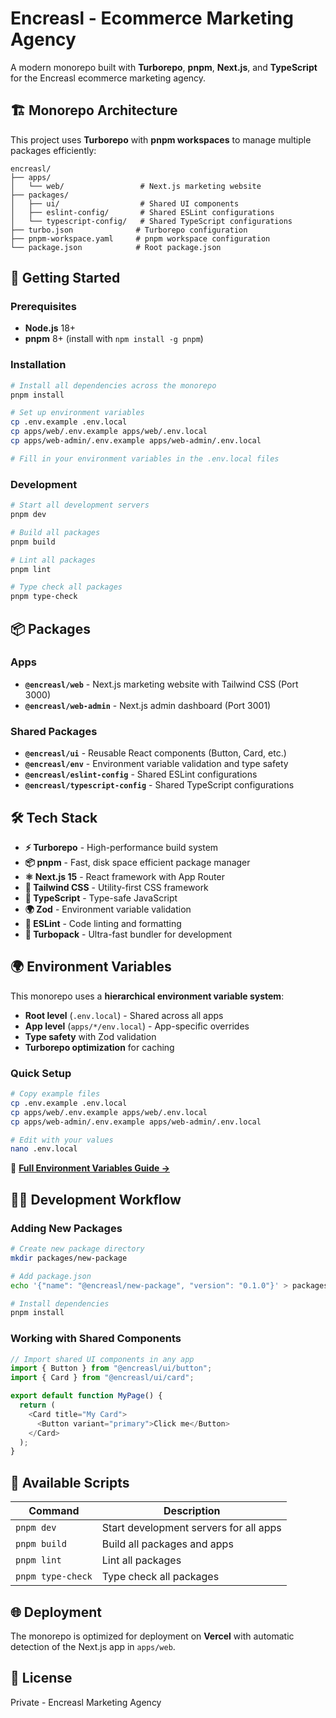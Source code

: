 # Encreasl - Ecommerce Marketing Agency

A modern monorepo built with **Turborepo**, **pnpm**, **Next.js**, and **TypeScript** for the Encreasl ecommerce marketing agency.

## 🏗️ **Monorepo Architecture**

This project uses **Turborepo** with **pnpm workspaces** to manage multiple packages efficiently:

```
encreasl/
├── apps/
│   └── web/                 # Next.js marketing website
├── packages/
│   ├── ui/                  # Shared UI components
│   ├── eslint-config/       # Shared ESLint configurations
│   └── typescript-config/   # Shared TypeScript configurations
├── turbo.json              # Turborepo configuration
├── pnpm-workspace.yaml     # pnpm workspace configuration
└── package.json            # Root package.json
```

## 🚀 **Getting Started**

### Prerequisites
- **Node.js** 18+
- **pnpm** 8+ (install with `npm install -g pnpm`)

### Installation
```bash
# Install all dependencies across the monorepo
pnpm install

# Set up environment variables
cp .env.example .env.local
cp apps/web/.env.example apps/web/.env.local
cp apps/web-admin/.env.example apps/web-admin/.env.local

# Fill in your environment variables in the .env.local files
```

### Development
```bash
# Start all development servers
pnpm dev

# Build all packages
pnpm build

# Lint all packages
pnpm lint

# Type check all packages
pnpm type-check
```

## 📦 **Packages**

### Apps
- **`@encreasl/web`** - Next.js marketing website with Tailwind CSS (Port 3000)
- **`@encreasl/web-admin`** - Next.js admin dashboard (Port 3001)

### Shared Packages
- **`@encreasl/ui`** - Reusable React components (Button, Card, etc.)
- **`@encreasl/env`** - Environment variable validation and type safety
- **`@encreasl/eslint-config`** - Shared ESLint configurations
- **`@encreasl/typescript-config`** - Shared TypeScript configurations

## 🛠️ **Tech Stack**

- **⚡ Turborepo** - High-performance build system
- **📦 pnpm** - Fast, disk space efficient package manager
- **⚛️ Next.js 15** - React framework with App Router
- **🎨 Tailwind CSS** - Utility-first CSS framework
- **📘 TypeScript** - Type-safe JavaScript
- **🌍 Zod** - Environment variable validation
- **🔧 ESLint** - Code linting and formatting
- **🚀 Turbopack** - Ultra-fast bundler for development

## 🌍 **Environment Variables**

This monorepo uses a **hierarchical environment variable system**:

- **Root level** (`.env.local`) - Shared across all apps
- **App level** (`apps/*/env.local`) - App-specific overrides
- **Type safety** with Zod validation
- **Turborepo optimization** for caching

### Quick Setup
```bash
# Copy example files
cp .env.example .env.local
cp apps/web/.env.example apps/web/.env.local
cp apps/web-admin/.env.example apps/web-admin/.env.local

# Edit with your values
nano .env.local
```

📖 **[Full Environment Variables Guide →](docs/environment-variables.md)**

## 🏃‍♂️ **Development Workflow**

### Adding New Packages
```bash
# Create new package directory
mkdir packages/new-package

# Add package.json
echo '{"name": "@encreasl/new-package", "version": "0.1.0"}' > packages/new-package/package.json

# Install dependencies
pnpm install
```

### Working with Shared Components
```typescript
// Import shared UI components in any app
import { Button } from "@encreasl/ui/button";
import { Card } from "@encreasl/ui/card";

export default function MyPage() {
  return (
    <Card title="My Card">
      <Button variant="primary">Click me</Button>
    </Card>
  );
}
```

## 🔧 **Available Scripts**

| Command | Description |
|---------|-------------|
| `pnpm dev` | Start development servers for all apps |
| `pnpm build` | Build all packages and apps |
| `pnpm lint` | Lint all packages |
| `pnpm type-check` | Type check all packages |

## 🌐 **Deployment**

The monorepo is optimized for deployment on **Vercel** with automatic detection of the Next.js app in `apps/web`.

## 📄 **License**

Private - Encreasl Marketing Agency
